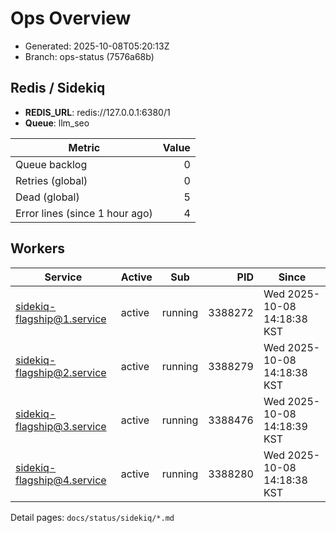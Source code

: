 # Ops Overview

- Generated: 2025-10-08T05:20:13Z
- Branch: ops-status (7576a68b)

## Redis / Sidekiq
- **REDIS_URL**: redis://127.0.0.1:6380/1
- **Queue**: llm_seo

| Metric | Value |
|---|---:|
| Queue backlog | 0 |
| Retries (global) | 0 |
| Dead (global) | 5 |
| Error lines (since 1 hour ago) | 4 |

## Workers
| Service | Active | Sub | PID | Since |
|---|---|---|---:|---|
| sidekiq-flagship@1.service | active | running | 3388272 | Wed 2025-10-08 14:18:38 KST |
| sidekiq-flagship@2.service | active | running | 3388279 | Wed 2025-10-08 14:18:38 KST |
| sidekiq-flagship@3.service | active | running | 3388476 | Wed 2025-10-08 14:18:39 KST |
| sidekiq-flagship@4.service | active | running | 3388280 | Wed 2025-10-08 14:18:38 KST |

Detail pages: `docs/status/sidekiq/*.md`
